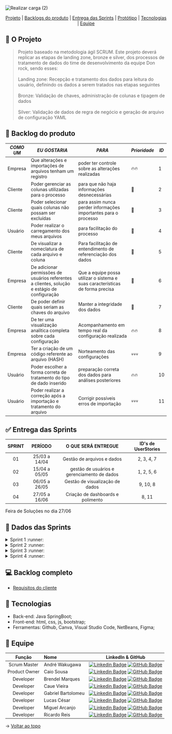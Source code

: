 ![Realizar carga (2)](https://github.com/DevXMinds/Pipeline-DomRock/assets/111454312/f3e7823e-a530-45c3-916d-23daf84ceec0)
<br id="topo">
<p align="center">
    <a href="#sobre">Projeto</a>  |
    <a href="#backlogs">Backlogs do produto</a>  |
    <a href="#entrega">Entrega das Sprints</a>  |
    <a href="#prototipo">Protótipo</a>   |
    <a href="#tecnologias">Tecnologias</a>  |
    <a href="#equipe">Equipe</a>
</p>

<span id="sobre">

## :page_with_curl: O Projeto
> Projeto baseado na metodologia ágil SCRUM.
> Este projeto deverá replicar as etapas de landing zone, bronze e silver, dos processos de tratamento de dados do time de desenvolvimento da equipe Don rock, sendo esses:
><br></br>
> Landing zone: Recepção e tratamento dos dados para leitura do usuário, definindo os dados a serem tratados nas etapas seguintes<br></br>
> Bronze: Validação de chaves, administração de colunas e tipagem de dados <br></br>
> Silver: Validação de dados de regra de negócio e geração de arquivo de configuração YAML

<span id="backlogs">

## :dart: Backlog do produto

| *COMO UM* |  *EU GOSTARIA*  | *PARA* | *Prioridade* | *ID* |
|-----------------------|-------------------------|-------------------------|-------------------------|-------------------------|
| Empresa | Que alterações e importações de arquivos tenham um registro  | poder ter controle sobre as alterações realizadas |🔥🔥| 1|
| Cliente | Poder gerenciar as colunas utilizadas para o processo | para que não haja informações desnecessárias | 🌟 | 2 |
| Cliente | Poder selecionar quais colunas não possam ser excluídas |  para assim nunca perder informações importantes para o processo | 🌟 |3|
| Usuário | Poder realizar o carregamento dos meus arquivos |  para facilitação do processo |🌟|4|
| Cliente | De visualizar a nomeclatura de cada arquivo e coluna | Para facilitação de entendimento de referenciação dos dados |🌟|5|
| Empresa | De adicionar permissões de usuários referentes a clientes, solução e estágio de configuração | Que a equipe possa utilizar o sistema e suas características de forma precisa |🌟|6|
| Cliente | De poder definir quais seriam as chaves do arquivo | Manter a integridade dos dados |🌟|7|
| Empresa | De ter uma visualização analítica completa sobre cada configuração | Acompanhamento em tempo real da configuração realizada | 🔥🔥|8|
| Empresa | Ter a criação de um código referente ao arquivo (HASH) | Norteamento das configurações |💀💀💀| 9 |
| Usuário | Poder escolher a forma correta de tratamento do tipo de dado inserido | preparação correta dos dados para análises posteriores | 🔥🔥 | 10 |
| Usuário | Poder realizar a correção após a importação e tratamento do arquivo | Corrigir possíveis erros de importação | 💀💀💀 | 11 |
<span id="entrega">

## :white_check_mark: Entrega das Sprints

| **SPRINT** | **PERÍODO**| **O QUE SERÁ ENTREGUE** | **ID's de UserStories** |
|:-------------:|:-----------------------:|:-------------------------:|:-------------------------:|
|  01  | 25/03 a 14/04 | Gestão de arquivos e dados |  2, 3, 4, 7 |
|  02  | 15/04 a 05/05 | gestão de usuários e gerenciamento de dados | 1, 2, 5, 6 |
|  03  | 06/05 a 26/05 | Gestão de visualização de dados | 9, 10, 8 |
|  04  | 27/05 a 16/06 | Criação de dashboards e polimento | 8, 11 |


 Feira de Soluções no dia 27/06
<span id="prototipo">
## :game_die: Dados das Sprints
<details>
<summary>Sprint 1 :runner:</summary>

#### Sprint 1 - Burndown

![Sprint 1 - Burndown](https://github.com/DevXMinds/Pipeline-DomRock/blob/Readme-update/sprints/sprint1/blob/burndown-sprint1.png)

<a target ="blank" href= "https://drive.google.com/file/d/1HfQbpNVyoc4-3_4Vi0-tXTyYNYvDHvmg/view?pli=1"> 
Sprint 1 - Apresentação </a>
    
</details>

<details>
<summary>Sprint 2 :runner:</summary>
Em andamento...
    
</details>

<details>
<summary>Sprint 3 :runner:</summary>
A fazer...
    
</details>

<details>
<summary>Sprint 4 :runner:</summary>
A fazer...
    
</details>
    

## :computer: Backlog completo
- <a target ="blank" href= "https://fatecspgov-my.sharepoint.com/:x:/r/personal/caio_sousa5_fatec_sp_gov_br/Documents/Book.xlsx?d=wab3883e82a0941008f213e85b64dd0d7&csf=1&web=1&e=Nqk00x" >   Requisitos do cliente </a>


<span id="tecnologias">
    
## :wrench: Tecnologias  

- Back-end: Java SpringBoot;
- Front-end: html, css, js, bootstrap;
- Ferramentas: Github, Canva, Visual Studio Code, NetBeans, Figma;

<span id="equipe">
    
## :busts_in_silhouette: Equipe



|    Função     | Nome    |    LinkedIn & GitHub      |
| :-----------: | :------------------------------------ | :-------------------------------------------------------------------------------------------------------------------------------------------------------------------------------------------------------------------------------------------------------------------------------------------------------------------------: |
| Scrum Master | André Wakugawa           |     [![Linkedin Badge](https://img.shields.io/badge/Linkedin-blue?style=flat-square&logo=Linkedin&logoColor=white)](https://www.linkedin.com/in/andré-wakugawa-b07527182/) [![GitHub Badge](https://img.shields.io/badge/GitHub-111217?style=flat-square&logo=github&logoColor=white)](https://github.com/orgs/DevXMinds/people/AndreWakugawa)              |
| Product Owner | Caio Sousa      |     [![Linkedin Badge](https://img.shields.io/badge/Linkedin-blue?style=flat-square&logo=Linkedin&logoColor=white)]() [![GitHub Badge](https://img.shields.io/badge/GitHub-111217?style=flat-square&logo=github&logoColor=white)](https://github.com/orgs/DevXMinds/people/Caio-sousaFatec)    
| Developer| Brendel Marques    |     [![Linkedin Badge](https://img.shields.io/badge/Linkedin-blue?style=flat-square&logo=Linkedin&logoColor=white)](https://www.linkedin.com/in/brendel-marques/) [![GitHub Badge](https://img.shields.io/badge/GitHub-111217?style=flat-square&logo=github&logoColor=white)](https://github.com/BrendelMarques)              |
| Developer | Caue Vieira          |     [![Linkedin Badge](https://img.shields.io/badge/Linkedin-blue?style=flat-square&logo=Linkedin&logoColor=white)](https://www.linkedin.com/in/cau%C3%AA-vieira-ba62b4244/) [![GitHub Badge](https://img.shields.io/badge/GitHub-111217?style=flat-square&logo=github&logoColor=white)](https://github.com/orgs/DevXMinds/people/CauevSilv)              |
| Developer| Gabriel Bartolomeu   |     [![Linkedin Badge](https://img.shields.io/badge/Linkedin-blue?style=flat-square&logo=Linkedin&logoColor=white)](https://github.com/orgs/DevXMinds/people/GabrielBartolomeu1) [![GitHub Badge](https://img.shields.io/badge/GitHub-111217?style=flat-square&logo=github&logoColor=white)](https://www.linkedin.com/in/gabiel-guska-5860a1271)              |
| Developer| Lucas César      |     [![Linkedin Badge](https://img.shields.io/badge/Linkedin-blue?style=flat-square&logo=Linkedin&logoColor=white)]() [![GitHub Badge](https://img.shields.io/badge/GitHub-111217?style=flat-square&logo=github&logoColor=white)](https://github.com/orgs/DevXMinds/people/LucasACES)              |
| Developer| Miguel Arcanjo        |     [![Linkedin Badge](https://img.shields.io/badge/Linkedin-blue?style=flat-square&logo=Linkedin&logoColor=white)](https://www.linkedin.com/in/miguel-arcanjo-%C3%A1vila-872637230) [![GitHub Badge](https://img.shields.io/badge/GitHub-111217?style=flat-square&logo=github&logoColor=white)](https://github.com/orgs/DevXMinds/people/MiguelArc0)              |
| Developer| Ricardo Reis         |     [![Linkedin Badge](https://img.shields.io/badge/Linkedin-blue?style=flat-square&logo=Linkedin&logoColor=white)](https://www.linkedin.com/in/ricardo-reis-78a0b7271/) [![GitHub Badge](https://img.shields.io/badge/GitHub-111217?style=flat-square&logo=github&logoColor=white)](https://github.com/RicardoReis5)


→ [Voltar ao topo](#topo)
